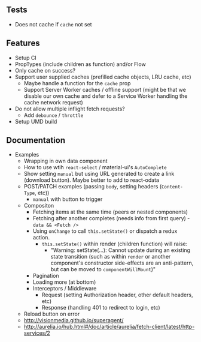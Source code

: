 ## Tests
- Does not cache if `cache` not set

## Features
- Setup CI
- PropTypes (include children as function) and/or Flow
- Only cache on success?
- Support user supplied caches (prefilled cache objects, LRU cache, etc)
  - Maybe handle a function for the `cache` prop
  - Support Server Worker caches / offline support (might be that we disable our own cache and defer to a Service Worker handling the cache network request)
- Do not allow multiple inflight fetch requests?
  - Add `debounce` / `throttle`
- Setup UMD build

## Documentation
- Examples
  - Wrapping <Fetch /> in own data component
  - How to use wtih `react-select` / material-ui's `AutoComplete`
  - Show setting `manual` but using URL generated to create a link (download button).  Maybe better to add to react-odata
  - POST/PATCH examples (passing `body`, setting headers (`Content-Type`, etc))
    - `manual` with button to trigger
  - Compositon
    - Fetching items at the same time (peers or nested components)
    - Fetching after another completes (needs info from first query) - `data && <Fetch />`
    - Using `onChange` to call `this.setState()` or dispatch a redux action.
      - `this.setState()` within render (children function) will raise:
        - "Warning: setState(...): Cannot update during an existing state transition (such as within `render` or another component's constructor side-effects are an anti-pattern, but can be moved to `componentWillMount`)"
    - Pagination
    - Loading more (at bottom)
    - Interceptors / Middleware
      - Request (setting Authorization header, other default headers, etc)
      - Response (handling 401 to redirect to login, etc)
  - Reload button on error
  - http://visionmedia.github.io/superagent/
  - http://aurelia.io/hub.html#/doc/article/aurelia/fetch-client/latest/http-services/2